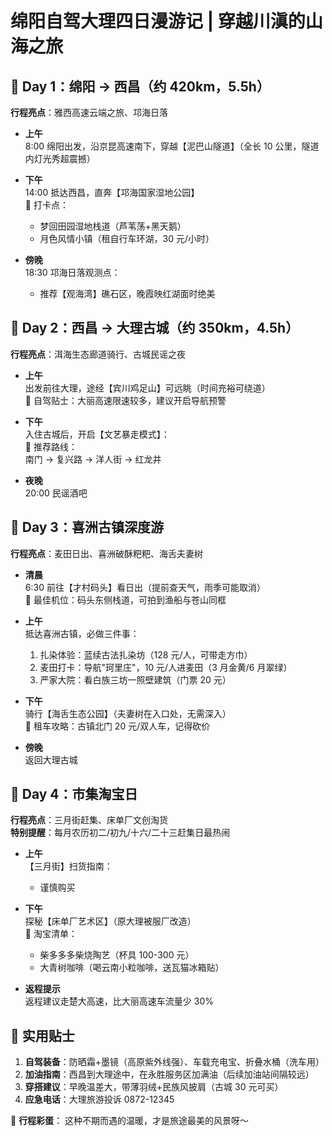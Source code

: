 # 绵阳自驾大理四日漫游记 | 穿越川滇的山海之旅

## 🚗 Day 1：绵阳 → 西昌（约 420km，5.5h）

**行程亮点**：雅西高速云端之旅、邛海日落

- **上午**  
  8:00 绵阳出发，沿京昆高速南下，穿越【泥巴山隧道】（全长 10 公里，隧道内灯光秀超震撼）

- **下午**  
  14:00 抵达西昌，直奔【邛海国家湿地公园】  
  📸 打卡点：

  - 梦回田园湿地栈道（芦苇荡+黑天鹅）
  - 月色风情小镇（租自行车环湖，30 元/小时）

- **傍晚**  
  18:30 邛海日落观测点：
  - 推荐【观海湾】礁石区，晚霞映红湖面时绝美

## 🌊 Day 2：西昌 → 大理古城（约 350km，4.5h）

**行程亮点**：洱海生态廊道骑行、古城民谣之夜

- **上午**  
  出发前往大理，途经【宾川鸡足山】可远眺（时间充裕可绕道）  
   🚗 自驾贴士：大丽高速限速较多，建议开启导航预警

- **下午**  
  入住古城后，开启【文艺暴走模式】：  
   📍 推荐路线：  
   南门 → 复兴路 → 洋人街 → 红龙井

- **夜晚**  
  20:00 民谣酒吧

## 🌾 Day 3：喜洲古镇深度游

**行程亮点**：麦田日出、喜洲破酥粑粑、海舌夫妻树

- **清晨**  
  6:30 前往【才村码头】看日出（提前查天气，雨季可能取消）  
  📸 最佳机位：码头东侧栈道，可拍到渔船与苍山同框

- **上午**  
   抵达喜洲古镇，必做三件事：

  1. 扎染体验：蓝续古法扎染坊（128 元/人，可带走方巾）
  2. 麦田打卡：导航"珂里庄"，10 元/人进麦田（3 月金黄/6 月翠绿）
  3. 严家大院：看白族三坊一照壁建筑（门票 20 元）

- **下午**  
  骑行【海舌生态公园】（夫妻树在入口处，无需深入）  
  🚴 租车攻略：古镇北门 20 元/双人车，记得砍价

- **傍晚**  
  返回大理古城

## 🎨 Day 4：市集淘宝日

**行程亮点**：三月街赶集、床单厂文创淘货  
**特别提醒**：每月农历初二/初九/十六/二十三赶集日最热闹

- **上午**  
  【三月街】扫货指南：

  - 谨慎购买

- **下午**  
   探秘【床单厂艺术区】（原大理被服厂改造）  
  🎁 淘宝清单：

  - 柴多多多柴烧陶艺（杯具 100-300 元）
  - 大青树咖啡（喝云南小粒咖啡，送瓦猫冰箱贴）

- **返程提示**  
  返程建议走楚大高速，比大丽高速车流量少 30%

## 📌 实用贴士

1. **自驾装备**：防晒霜+墨镜（高原紫外线强）、车载充电宝、折叠水桶（洗车用）
2. **加油指南**：西昌到大理途中，在永胜服务区加满油（后续加油站间隔较远）
3. **穿搭建议**：早晚温差大，带薄羽绒+民族风披肩（古城 30 元可买）
4. **应急电话**：大理旅游投诉 0872-12345

🌈 **行程彩蛋**： 这种不期而遇的温暖，才是旅途最美的风景呀～
